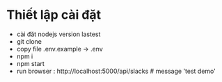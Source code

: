# Thiết lập cài đặt
- cài đăt nodejs version lastest
- git clone
- copy file .env.example -> .env
- npm i
- npm start
- run browser : http://localhost:5000/api/slacks  # message 'test demo'